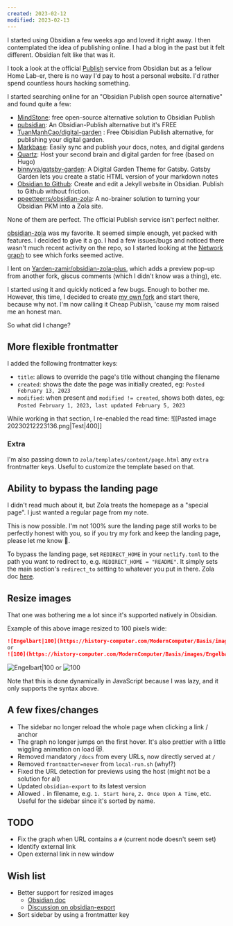 ```yaml
---
created: 2023-02-12
modified: 2023-02-13
---
```

I started using Obsidian a few weeks ago and loved it right away. I then contemplated the idea of publishing online. I had a blog in the past but it felt different. Obsidian felt like that was it.

I took a look at the official [Publish](https://obsidian.md/publish) service from Obsidian but as a fellow Home Lab-er, there is no way I'd pay to host a personal website. I'd rather spend countless hours hacking something.

I started searching online for an "Obsidian Publish open source alternative" and found quite a few:
- [MindStone](https://mindstone.tuancao.me/): free open-source alternative solution to Obsidian Publish
- [pubsidian](https://github.com/yoursamlan/pubsidian): An Obsidian-Publish alternative but it's FREE
- [TuanManhCao/digital-garden](https://github.com/TuanManhCao/digital-garden) : Free Obisidian Publish alternative, for publishing your digital garden.
- [Markbase](https://www.markbase.xyz/): Easily sync and publish your docs, notes, and digital gardens
- [Quartz](https://quartz.jzhao.xyz/): Host your second brain and digital garden for free (based on Hugo)
- [binnyva/gatsby-garden](https://github.com/binnyva/gatsby-garden/): A Digital Garden Theme for Gatsby. Gatsby Garden lets you create a static HTML version of your markdown notes
- [Obsidian to Github](https://michalkorzonek.com/obsidian-to-github): Create and edit a Jekyll website in Obsidian. Publish to Github without friction.
- [ppeetteerrs/obsidian-zola](https://github.com/ppeetteerrs/obsidian-zola): A no-brainer solution to turning your Obsidian PKM into a Zola site.

None of them are perfect. The official Publish service isn't perfect neither.

[obsidian-zola](https://github.com/ppeetteerrs/obsidian-zola) was my favorite. It seemed simple enough, yet packed with features. I decided to give it a go. I had a few issues/bugs and noticed there wasn't much recent activity on the repo, so I started looking at the [Network graph](https://github.com/ppeetteerrs/obsidian-zola/network) to see which forks seemed active. 

I lent on [Yarden-zamir/obsidian-zola-plus](https://github.com/Yarden-zamir/obsidian-zola-plus), which adds a preview pop-up from another fork, giscus comments (which I didn't know was a thing), etc. 

I started using it and quickly noticed a few bugs. Enough to bother me. However, this time, I decided to create [my own fork](https://github.com/orditeck/cheap-publish) and start there, because why not. I'm now calling it Cheap Publish, 'cause my mom raised me an honest man.

So what did I change?

## More flexible frontmatter
I added the following frontmatter keys:
- `title`: allows to override the page's title without changing the filename
- `created`: shows the date the page was initially created, eg: `Posted February 13, 2023` 
- `modified`: when present and `modified != created`, shows both dates, eg: `Posted February 1, 2023, last updated February 5, 2023`

While working in that section, I re-enabled the read time:
![[Pasted image 20230212223136.png|Test|400]]

### Extra
I'm also passing down to `zola/templates/content/page.html` any `extra` frontmatter keys. Useful to customize the template based on that.

## Ability to bypass the landing page
I didn't read much about it, but Zola treats the homepage as a "special page". I just wanted a regular page from my note.

This is now possible. I'm not 100% sure the landing page still works to be perfectly honest with you, so if you try my fork and keep the landing page, please let me know 😬. 

To bypass the landing page, set `REDIRECT_HOME` in your `netlify.toml` to the path you want to redirect to, e.g. `REDIRECT_HOME = "README"`. It simply sets the main section's `redirect_to` setting to whatever you put in there. Zola doc [here](https://www.getzola.org/documentation/content/section/).

## Resize images
That one was bothering me a lot since it's supported natively in Obsidian.

Example of this above image resized to 100 pixels wide:

```md
![Engelbart|100](https://history-computer.com/ModernComputer/Basis/images/Engelbart.jpg)
or
![100](https://history-computer.com/ModernComputer/Basis/images/Engelbart.jpg)
```

![Engelbart|100](https://history-computer.com/ModernComputer/Basis/images/Engelbart.jpg) or ![100](https://history-computer.com/ModernComputer/Basis/images/Engelbart.jpg)

Note that this is done dynamically in JavaScript because I was lazy, and it only supports the syntax above. 

## A few fixes/changes
- The sidebar no longer reload the whole page when clicking a link / anchor
- The graph no longer jumps on the first hover. It's also prettier with a little wiggling animation on load 😻.
- Removed mandatory `/docs` from every URLs, now directly served at `/`
- Removed `frontmatter=never` from `local-run.sh` (why!?)
- Fixed the URL detection for previews using the host (might not be a solution for all)
- Updated `obsidian-export` to its latest version
- Allowed `.` in filename, e.g. `1. Start here`, `2. Once Upon A Time`, etc. Useful for the sidebar since it's sorted by name.

## TODO
- Fix the graph when URL contains a `#` (current node doesn't seem set)
- Identify external link
- Open external link in new window

## Wish list
- Better support for resized images 
	- [Obsidian doc](https://help.obsidian.md/How+to/Format+your+notes#Resizing+images)
	- [Discussion on obsidian-export](https://github.com/zoni/obsidian-export/discussions/59)
- Sort sidebar by using a frontmatter key